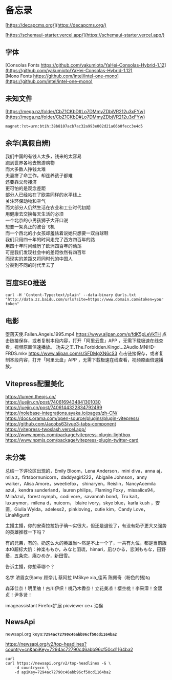 # 备忘录
[https://decapcms.org/](https://decapcms.org/)  

[https://schemaui-starter.vercel.app/](https://schemaui-starter.vercel.app/)
## 字体
[Consolas Fonts https://github.com/yakumioto/YaHei-Consolas-Hybrid-1.12](https://github.com/yakumioto/YaHei-Consolas-Hybrid-1.12)    
[Mono Fonts https://github.com/intel/intel-one-mono](https://github.com/intel/intel-one-mono)   
## 未知文件
[https://mega.nz/folder/CbZ1CKbD#Lo7DMmyZDbjVR212u3xFYw](https://mega.nz/folder/CbZ1CKbD#Lo7DMmyZDbjVR212u3xFYw)  
```magnet
magnet:?xt=urn:btih:38b8107acb7ac32a993e002d21a66b0fecc3e4d5
```
## 余华(真假自辨)
我们中国的有钱人太多，钱来的太容易  
跑到世界各地去旅游购物  
而大多数人挣钱太难  
夫妻拼了命工作，却连养孩子都难  
还要靠父母接济  
更可怕的是观念差距  
部分人已经站在了欧美同样的水平线上   
关注环保动物和空气    
而大部分人仍然生活在农业和工业时代初期   
用健康去交换每天生活的必须   
一个北京的小男孩狮子大开口说   
想要一架真正的波音飞机   
而一个西北的小女孩却羞怯着说她只想要一双白球鞋    
我们只用四十年的时间走完了西方四百年的路    
用四十年时间经历了欧洲四百年的动荡    
可是我们发现社会中的差距依然有四百年   
而现实的差距又将同时代的中国人   
分裂到不同的时代里去了   
## 百度SEO推送
```curl
curl -H 'Content-Type:text/plain' --data-binary @urls.txt "http://data.zz.baidu.com/urls?site=https://www.domain.com&token=your token"
```
## 电影
堕落天使.Fallen.Angels.1995.mp4
https://www.alipan.com/s/fdK5pLeVkTH
点击链接保存，或者复制本段内容，打开「阿里云盘」APP ，无需下载极速在线查看，视频原画倍速播放。
功夫之王.The.Forbidden.Kingd...2Audio.MNHD-FRDS.mkv
https://www.alipan.com/s/SFDMgXN6cS3
点击链接保存，或者复制本段内容，打开「阿里云盘」APP ，无需下载极速在线查看，视频原画倍速播放。

## Vitepress配置美化
https://lumen.theojs.cn/  
https://juejin.cn/post/7406169434841301030  
https://juejin.cn/post/7406144322834792499  
https://nolebase-integrations.ayaka.io/pages/zh-CN/  
https://docs.orama.com/open-source/plugins/plugin-vitepress/  
https://github.com/Jacobs63/vue3-tabs-component  
https://vitepress-twoslash.vercel.app/  
https://www.npmjs.com/package/vitepress-plugin-lightbox  
https://www.npmjs.com/package/vitepress-plugin-twitter-card  
## 未分类
总结一下评论区出现的，Emily Bloom，Lena Anderson，mini diva，anna aj，mila z，firtsbornunicorn，daddysgirl222，Abigaile Johnson，anny walker，Alisa Amore，sweetiefox， shinaryen，Reislin，NancyAcemila azul，kendra sunderland，lauren philips，Flaming Foxy，missalice94，MilaAzul，forest nymph，codi vore，savannah bond，Tru kait，luxurymor，milena d，nuicorn， blaire ivory，skye blue，karla kush ，安斋，Giulia Wylda，adeless2，pinkloving，cutie kim，Candy Love，LinaMigurtt


主播主播，你的安斋拉拉奶子确～实很大，但还是退役了，有没有奶子更大又强势的英雄推荐一下吗？

有的兄弟，有的。奶这么大的英雄当～然是不止一个了，一共有九位，都是当前版本t0超标大奶：神楽ももか，みなと羽琉，himari，凪ひかる，恋渕ももな，田野憂，五条恋，庵ひめか，新田雪。

告诉主播，你想草哪个？


名字 浓眉女侠amy 顾奈儿 蔡阿拉 IMSkye xia_佳芮 陈佩奇（粉色的猪)tg

森泽佳奈！明里䌷！古川伊织！桃乃木香奈！立花美凉！樱空桃！李采潭！金熙贞！尹多贤！


imageassistant Firefox扩展
picviewer ce+ 油猴  

##  NewsApi

newsapi.org keys:**`7294ac72790c46abb96cf50cd1164ba2`**  

https://newsapi.org/v2/top-headlines?country=cn&apiKey=7294ac72790c46abb96cf50cd1164ba2  

```curl
curl 
curl https://newsapi.org/v2/top-headlines -G \
    -d country=cn \
    -d apiKey=7294ac72790c46abb96cf50cd1164ba2
```
